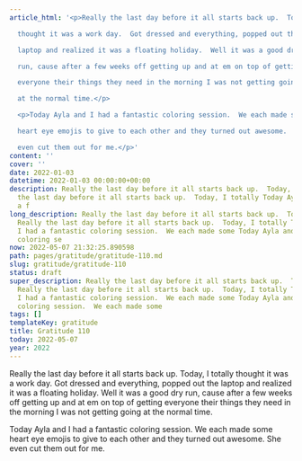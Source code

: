 ```yaml
---
article_html: '<p>Really the last day before it all starts back up.  Today, I totally

  thought it was a work day.  Got dressed and everything, popped out the

  laptop and realized it was a floating holiday.  Well it was a good dry

  run, cause after a few weeks off getting up and at em on top of getting

  everyone their things they need in the morning I was not getting going

  at the normal time.</p>

  <p>Today Ayla and I had a fantastic coloring session.  We each made some

  heart eye emojis to give to each other and they turned out awesome.  She

  even cut them out for me.</p>'
content: ''
cover: ''
date: 2022-01-03
datetime: 2022-01-03 00:00:00+00:00
description: Really the last day before it all starts back up.  Today, I totally Really
  the last day before it all starts back up.  Today, I totally Today Ayla and I had
  a f
long_description: Really the last day before it all starts back up.  Today, I totally
  Really the last day before it all starts back up.  Today, I totally Today Ayla and
  I had a fantastic coloring session.  We each made some Today Ayla and I had a fantastic
  coloring se
now: 2022-05-07 21:32:25.890598
path: pages/gratitude/gratitude-110.md
slug: gratitude/gratitude-110
status: draft
super_description: Really the last day before it all starts back up.  Today, I totally
  Really the last day before it all starts back up.  Today, I totally Today Ayla and
  I had a fantastic coloring session.  We each made some Today Ayla and I had a fantastic
  coloring session.  We each made some
tags: []
templateKey: gratitude
title: Gratitude 110
today: 2022-05-07
year: 2022
---
```


Really the last day before it all starts back up.  Today, I totally
thought it was a work day.  Got dressed and everything, popped out the
laptop and realized it was a floating holiday.  Well it was a good dry
run, cause after a few weeks off getting up and at em on top of getting
everyone their things they need in the morning I was not getting going
at the normal time.

Today Ayla and I had a fantastic coloring session.  We each made some
heart eye emojis to give to each other and they turned out awesome.  She
even cut them out for me.